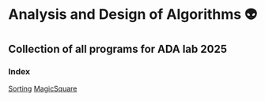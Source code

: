 # Analysis and Design of Algorithms 👽
## Collection of all programs for ADA lab 2025

### Index
[Sorting](./sorting/README.md)
[MagicSquare](./magicsquare/README.md)


